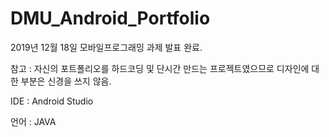 # DMU_Android_Portfolio

2019년 12월 18일 
모바일프로그래밍 과제 발표 완료.

참고 : 자신의 포트폴리오를 하드코딩 및 단시간 만드는 프로젝트였으므로 디자인에 대한 부분은 신경을 쓰지 않음.

IDE : Android Studio

언어 : JAVA

